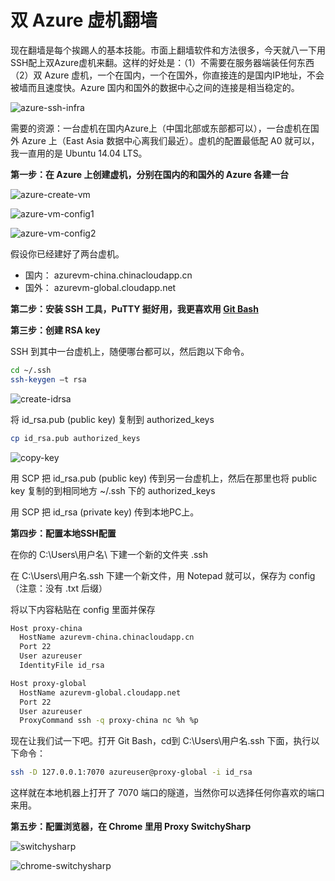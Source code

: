 # 双 Azure 虚机翻墙
现在翻墙是每个挨踢人的基本技能。市面上翻墙软件和方法很多，今天就八一下用SSH配上双Azure虚机来翻。这样的好处是：（1）不需要在服务器端装任何东西 （2）双 Azure 虚机，一个在国内，一个在国外，你直接连的是国内IP地址，不会被墙而且速度快。Azure 国内和国外的数据中心之间的连接是相当稳定的。
  
![azure-ssh-infra](https://raw.githubusercontent.com/martincai/blogs/master/resources/azure-ssh-infra.png)
  
需要的资源：一台虚机在国内Azure上（中国北部或东部都可以），一台虚机在国外 Azure 上（East Asia 数据中心离我们最近）。虚机的配置最低配 A0 就可以，我一直用的是 Ubuntu 14.04 LTS。
  
**第一步：在 Azure 上创建虚机，分别在国内的和国外的 Azure 各建一台**
  
![azure-create-vm](https://raw.githubusercontent.com/martincai/blogs/master/resources/azure-create-vm.png)
  
![azure-vm-config1](https://raw.githubusercontent.com/martincai/blogs/master/resources/azure-vm-config.png)
  
![azure-vm-config2](https://raw.githubusercontent.com/martincai/blogs/master/resources/azure-vm-config2.png)
  
假设你已经建好了两台虚机。
* 国内： azurevm-china.chinacloudapp.cn
* 国外： azurevm-global.cloudapp.net
  
**第二步：安装 SSH 工具，PuTTY 挺好用，我更喜欢用 [Git Bash](http://git-scm.com/downloads)**
  
**第三步：创建 RSA key**
  
SSH 到其中一台虚机上，随便哪台都可以，然后跑以下命令。
```bash
cd ~/.ssh
ssh-keygen –t rsa
```
![create-idrsa](https://raw.githubusercontent.com/martincai/blogs/master/resources/create-idrsa.png)
  
将 id_rsa.pub (public key) 复制到 authorized_keys
```bash
cp id_rsa.pub authorized_keys
```
![copy-key](https://raw.githubusercontent.com/martincai/blogs/master/resources/copy-authkeys.png)
  
用 SCP 把 id_rsa.pub (public key) 传到另一台虚机上，然后在那里也将 public key 复制的到相同地方 ~/.ssh 下的 authorized_keys
  
用 SCP 把 id_rsa (private key) 传到本地PC上。
  
**第四步：配置本地SSH配置**
  
在你的 C:\Users\用户名\ 下建一个新的文件夹 .ssh
  
在 C:\Users\用户名\.ssh 下建一个新文件，用 Notepad 就可以，保存为 config （注意：没有 .txt 后缀）
  
将以下内容粘贴在 config 里面并保存
```bash
Host proxy-china
  HostName azurevm-china.chinacloudapp.cn
  Port 22
  User azureuser
  IdentityFile id_rsa

Host proxy-global
  HostName azurevm-global.cloudapp.net
  Port 22
  User azureuser
  ProxyCommand ssh -q proxy-china nc %h %p
```
现在让我们试一下吧。打开 Git Bash，cd到 C:\Users\用户名\.ssh 下面，执行以下命令：
```bash
ssh -D 127.0.0.1:7070 azureuser@proxy-global -i id_rsa
```
这样就在本地机器上打开了 7070 端口的隧道，当然你可以选择任何你喜欢的端口来用。
  
**第五步：配置浏览器，在 Chrome 里用 Proxy SwitchySharp**
  
![switchysharp](https://raw.githubusercontent.com/martincai/blogs/master/resources/switchysharp.png)
  
![chrome-switchysharp](https://raw.githubusercontent.com/martincai/blogs/master/resources/chrome-switchysharp.png)
